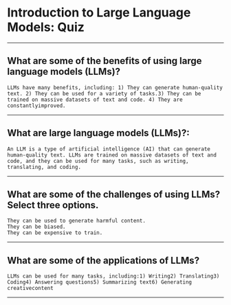 
# Introduction to Large Language Models: Quiz
____
## What are some of the benefits of using large language models (LLMs)?
```LLMs have many benefits, including: 1) They can generate human-quality text. 2) They can be used for a variety of tasks.3) They can be trained on massive datasets of text and code. 4) They are constantlyimproved.```
____
## What are large language models (LLMs)?:
```An LLM is a type of artificial intelligence (AI) that can generate human-quality text. LLMs are trained on massive datasets of text and code, and they can be used for many tasks, such as writing, translating, and coding.```
____
## What are some of the challenges of using LLMs? Select three options.
```They can be used to generate harmful content.``` <br>
```They can be biased.```<br>
```They can be expensive to train.```
____
## What are some of the applications of LLMs?
```LLMs can be used for many tasks, including:1) Writing2) Translating3) Coding4) Answering questions5) Summarizing text6) Generating creativecontent```
____
